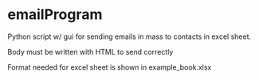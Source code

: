 # emailProgram
 Python script w/ gui for sending emails in mass to contacts in excel sheet.

 Body must be written with HTML to send correctly

 Format needed for excel sheet is shown in example_book.xlsx